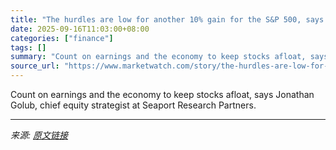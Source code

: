 ```yaml
---
title: "The hurdles are low for another 10% gain for the S&P 500, says this Wall Street veteran"
date: 2025-09-16T11:03:00+08:00
categories: ["finance"]
tags: []
summary: "Count on earnings and the economy to keep stocks afloat, says Jonathan Golub, chief equity strategist at Seaport Research Partners."
source_url: "https://www.marketwatch.com/story/the-hurdles-are-low-for-another-10-gain-for-the-s-p-500-says-this-wall-street-veteran-cfb2cbff?mod=mw_rss_topstories"
---
```


Count on earnings and the economy to keep stocks afloat, says Jonathan Golub, chief equity strategist at Seaport Research Partners.

---

*来源: [原文链接](https://www.marketwatch.com/story/the-hurdles-are-low-for-another-10-gain-for-the-s-p-500-says-this-wall-street-veteran-cfb2cbff?mod=mw_rss_topstories)*
